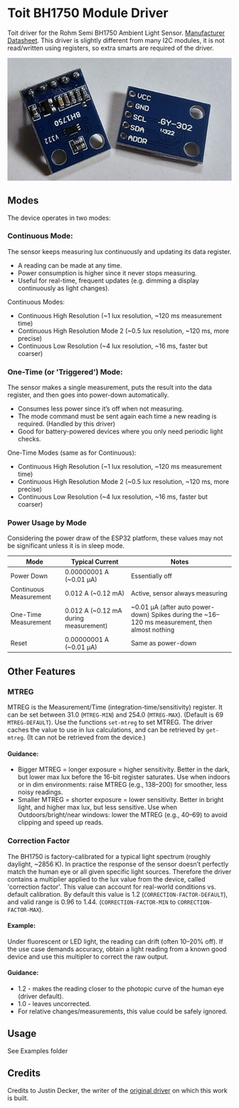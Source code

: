 # Toit BH1750 Module Driver
Toit driver for the Rohm Semi BH1750 Ambient Light Sensor.  [Manufacturer Datasheet](https://www.mouser.com/datasheet/2/348/bh1750fvi-e-186247.pdf).  This driver is slightly different from many I2C modules, it is not read/written using registers, so extra smarts are required of the driver.

![Front and back of a module with a BH1750](images/bh1750.png)

## Modes
The device operates in two modes:
### Continuous Mode:
The sensor keeps measuring lux continuously and updating its data register.
  - A reading can be made at any time.
  - Power consumption is higher since it never stops measuring.
  - Useful for real-time, frequent updates (e.g. dimming a display continuously as light changes).

Continuous Modes:
  - Continuous High Resolution (~1 lux resolution, ~120 ms measurement time)
  - Continuous High Resolution Mode 2 (~0.5 lux resolution, ~120 ms, more precise)
  - Continuous Low Resolution (~4 lux resolution, ~16 ms, faster but coarser)

### One-Time (or 'Triggered') Mode:
The sensor makes a single measurement, puts the result into the data register, and then goes into power-down automatically.
- Consumes less power since it’s off when not measuring.
- The mode command must be sent again each time a new reading is required. (Handled by this driver)
- Good for battery-powered devices where you only need periodic light checks.

One-Time Modes (same as for Continuous):
  - Continuous High Resolution (~1 lux resolution, ~120 ms measurement time)
  - Continuous High Resolution Mode 2 (~0.5 lux resolution, ~120 ms, more precise)
  - Continuous Low Resolution (~4 lux resolution, ~16 ms, faster but coarser)

### Power Usage by Mode
Considering the power draw of the ESP32 platform, these values may not be significant unless it is in sleep mode.

| Mode                   | Typical Current                       | Notes                                                                                          |
| ---------------------- | ------------------------------------- | ---------------------------------------------------------------------------------------------- |
| Power Down             | 0.00000001 A (~0.01 µA)               | Essentially off                                                                                |
| Continuous Measurement | 0.012 A (~0.12 mA)                    | Active, sensor always measuring                                                                |
| One-Time Measurement   | 0.012 A (~0.12 mA during measurement) | ~0.01 µA (after auto power-down) Spikes during the ~16–120 ms measurement, then almost nothing |
| Reset                  | 0.00000001 A (~0.01 µA)               | Same as power-down                                                                             |


## Other Features
### MTREG
MTREG is the Measurement/Time (integration-time/sensitivity) register.  It can be set between 31.0 (`MTREG-MIN`) and 254.0 (`MTREG-MAX`).  (Default is 69 `MTREG-DEFAULT`).  Use the functions `set-mtreg` to set MTREG.  The driver caches the value to use in lux calculations, and can be retrieved by `get-mtreg`. (It can not be retrieved from the device.)
#### Guidance:
- Bigger MTREG  = longer exposure  = higher sensitivity.  Better in the dark, but lower max lux before the 16-bit register saturates.  Use when indoors or in dim environments: raise MTREG (e.g., 138–200) for smoother, less noisy readings.
- Smaller MTREG = shorter exposure = lower sensitivity.  Better in bright light, and higher max lux, but less sensitive. Use when Outdoors/bright/near windows: lower the MTREG (e.g., 40–69) to avoid clipping and speed up reads.


### Correction Factor
The BH1750 is factory-calibrated for a typical light spectrum (roughly daylight, ~2856 K).  In practice the response of the sensor doesn’t perfectly match the human eye or all given specific light sources.  Therefore the driver contains a multiplier applied to the lux value from the device, called 'correction factor'.  This value can account for real-world conditions vs. default calibration.  By default this value is 1.2 (`CORRECTION-FACTOR-DEFAULT`), and valid range is 0.96 to 1.44. (`CORRECTION-FACTOR-MIN` to `CORRECTION-FACTOR-MAX`).
#### Example:
Under fluorescent or LED light, the reading can drift (often 10–20% off).  If the use case demands accuracy, obtain a light reading from a known good device and use this multipler to correct the raw output.
#### Guidance:
- 1.2 - makes the reading closer to the photopic curve of the human eye (driver default).
- 1.0 - leaves uncorrected.
- For relative changes/measurements, this value could be safely ignored.

## Usage
See Examples folder

## Credits
Credits to Justin Decker, the writer of the [original driver](https://github.com/justind000/BH1750_Toit_driver) on which this work is built.
